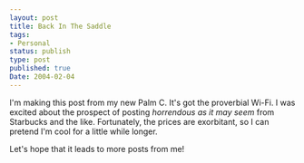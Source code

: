 ```yaml
---
layout: post
title: Back In The Saddle
tags:
- Personal
status: publish
type: post
published: true
Date: 2004-02-04
---
```

I'm making this post from my new Palm C.  It's got the proverbial Wi-Fi.   I was excited about the prospect of posting _horrendous as it may seem_ from Starbucks and the like.    Fortunately, the prices are exorbitant, so I can pretend I'm cool for a little while longer.

Let's hope that it leads to more posts from me!
